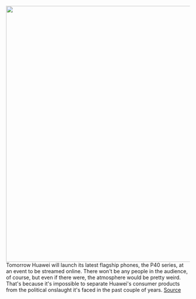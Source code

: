 <img src='https://cdn.vox-cdn.com/thumbor/2FMej0XGJL0fh2PLVGxVZ5-iV_c=/0x0:2040x1148/1200x675/filters:focal(963x318:1289x644)/cdn.vox-cdn.com/uploads/chorus_image/image/66551200/DSC00748.0.jpg' width='700px' /><br/>
Tomorrow Huawei will launch its latest flagship phones, the P40 series, at an event to be streamed online. There won't be any people in the audience, of course, but even if there were, the atmosphere would be pretty weird. That's because it's impossible to separate Huawei's consumer products from the political onslaught it's faced in the past couple of years.
<a href='https://www.theverge.com/2020/3/25/21193639/huawei-mate-30-google-apps-services-appgallery-p40-preview'> Source <a/>
